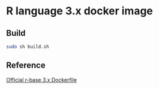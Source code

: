 # R language 3.x docker image

## Build

   ```bash
   sudo sh build.sh
   ```

## Reference

   [Official r-base 3.x Dockerfile](https://raw.githubusercontent.com/rocker-org/rocker/master/r-base/Dockerfile)
